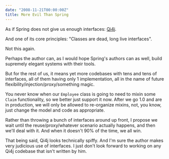 ```yaml
---
date: "2008-11-21T00:00:00Z"
title: More Evil Than Spring
---
```


As if Spring does not give us enough interfaces: [Qi4j](http://www.qi4j.org).

And one of its core principles: "Classes are dead, long live interfaces".

Not this again.

Perhaps the author can, as I would hope Spring's authors can as well, build supremely elegant systems with their tools.

But for the rest of us, it means yet more codebases with tens and tens of interfaces, all of them having only 1 implementation, all in the name of future flexibility/injection/proxy/something magic.

You never know when our `Employee` class is going to need to mixin some `Claim` functionality, so we better just support it now. After we go 1.0 and are in production, we will only be allowed to re-organize mixins, not, you know, just change the model and code as appropriate.

Rather than throwing a bunch of interfaces around up front, I propose we wait until the reuse/proxy/whatever scenario actually happens, and then we'll deal with it. And when it doesn't 90% of the time, we all win.

That being said, Qi4j looks technically spiffy. And I'm sure the author makes very judicious use of interfaces. I just don't look forward to working on any Qi4j codebase that isn't written by him.

